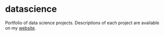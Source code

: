 # datascience
Portfolio of data science projects. Descriptions of each project are available on my [website](https://benjamindlackey.com/data-science/).
